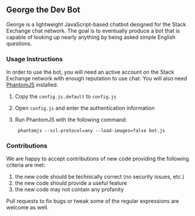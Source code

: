## George the Dev Bot

George is a lightweight JavaScript-based chatbot designed for the Stack Exchange chat network. The goal is to eventually produce a bot that is capable of looking up nearly anything by being asked simple English questions.

### Usage Instructions

In order to use the bot, you will need an active account on the Stack Exchange network with enough reputation to use chat. You will also need [PhantomJS](http://phantomjs.org) installed.

1. Copy the `config.js.default` to `config.js`

2. Open `config.js` and enter the authentication information

3. Run PhantomJS with the following command:

        phantomjs --ssl-protocol=any --load-images=false bot.js

### Contributions

We are happy to accept contributions of new code providing the following criteria are met:

1. the new code should be technically correct (no security issues, etc.)
2. the new code should provide a useful feature
3. the new code may not contain any profanity

Pull requests to fix bugs or tweak some of the regular expressions are welcome as well.
